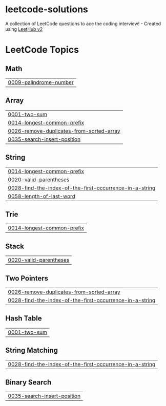 # leetcode-solutions
A collection of LeetCode questions to ace the coding interview! - Created using [LeetHub v2](https://github.com/arunbhardwaj/LeetHub-2.0)

<!---LeetCode Topics Start-->
# LeetCode Topics
## Math
|  |
| ------- |
| [0009-palindrome-number](https://github.com/khu107/leetcode-solutions/tree/master/0009-palindrome-number) |
## Array
|  |
| ------- |
| [0001-two-sum](https://github.com/khu107/leetcode-solutions/tree/master/0001-two-sum) |
| [0014-longest-common-prefix](https://github.com/khu107/leetcode-solutions/tree/master/0014-longest-common-prefix) |
| [0026-remove-duplicates-from-sorted-array](https://github.com/khu107/leetcode-solutions/tree/master/0026-remove-duplicates-from-sorted-array) |
| [0035-search-insert-position](https://github.com/khu107/leetcode-solutions/tree/master/0035-search-insert-position) |
## String
|  |
| ------- |
| [0014-longest-common-prefix](https://github.com/khu107/leetcode-solutions/tree/master/0014-longest-common-prefix) |
| [0020-valid-parentheses](https://github.com/khu107/leetcode-solutions/tree/master/0020-valid-parentheses) |
| [0028-find-the-index-of-the-first-occurrence-in-a-string](https://github.com/khu107/leetcode-solutions/tree/master/0028-find-the-index-of-the-first-occurrence-in-a-string) |
| [0058-length-of-last-word](https://github.com/khu107/leetcode-solutions/tree/master/0058-length-of-last-word) |
## Trie
|  |
| ------- |
| [0014-longest-common-prefix](https://github.com/khu107/leetcode-solutions/tree/master/0014-longest-common-prefix) |
## Stack
|  |
| ------- |
| [0020-valid-parentheses](https://github.com/khu107/leetcode-solutions/tree/master/0020-valid-parentheses) |
## Two Pointers
|  |
| ------- |
| [0026-remove-duplicates-from-sorted-array](https://github.com/khu107/leetcode-solutions/tree/master/0026-remove-duplicates-from-sorted-array) |
| [0028-find-the-index-of-the-first-occurrence-in-a-string](https://github.com/khu107/leetcode-solutions/tree/master/0028-find-the-index-of-the-first-occurrence-in-a-string) |
## Hash Table
|  |
| ------- |
| [0001-two-sum](https://github.com/khu107/leetcode-solutions/tree/master/0001-two-sum) |
## String Matching
|  |
| ------- |
| [0028-find-the-index-of-the-first-occurrence-in-a-string](https://github.com/khu107/leetcode-solutions/tree/master/0028-find-the-index-of-the-first-occurrence-in-a-string) |
## Binary Search
|  |
| ------- |
| [0035-search-insert-position](https://github.com/khu107/leetcode-solutions/tree/master/0035-search-insert-position) |
<!---LeetCode Topics End-->
